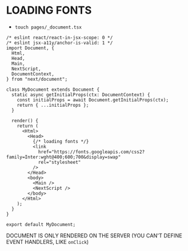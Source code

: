 # LOADING FONTS

- `touch pages/_document.tsx`

```tsx
/* eslint react/react-in-jsx-scope: 0 */
/* eslint jsx-a11y/anchor-is-valid: 1 */
import Document, {
  Html,
  Head,
  Main,
  NextScript,
  DocumentContext,
} from "next/document";

class MyDocument extends Document {
  static async getInitialProps(ctx: DocumentContext) {
    const initialProps = await Document.getInitialProps(ctx);
    return { ...initialProps };
  }

  render() {
    return (
      <Html>
        <Head>
          {/* loading fonts */}
          <link
            href="https://fonts.googleapis.com/css2?family=Inter:wght@400;600;700&display=swap"
            rel="stylesheet"
          />
        </Head>
        <body>
          <Main />
          <NextScript />
        </body>
      </Html>
    );
  }
}

export default MyDocument;
```

DOCUMENT IS ONLY RENDERED ON THE SERVER (YOU CAN'T DEFINE EVENT HANDLERS, LIKE `onClick`)

